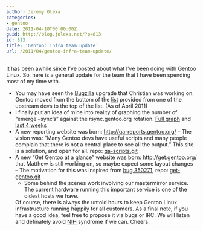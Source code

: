 ```yaml
---
author: Jeremy Olexa
categories:
- gentoo
date: 2011-04-10T00:00:00Z
guid: http://blog.jolexa.net/?p=813
id: 813
title: 'Gentoo: Infra team update'
url: /2011/04/gentoo-infra-team-update/
---
```


It has been awhile since I&#8217;ve posted about what I&#8217;ve been doing with Gentoo Linux. So, here is a general update for the team that I have been spending most of my time with.

  * You may have seen the [Bugzilla][1] upgrade that Christian was working on. Gentoo moved from the bottom of the [list][2] provided from one of the upstream devs to the top of the list. (As of April 2011)
  * I finally put an idea of mine into reality of graphing the number of &#8220;emerge &#8211;sync&#8217;s&#8221; against the rsync.gentoo.org rotation. [Full graph][3] and [last 4 weeks][4]
  * A new reporting website was born: <http://qa-reports.gentoo.org/> &#8211; The vision was: &#8220;Many Gentoo devs have useful scripts and many people complain that there is not a central place to see all the output.&#8221; This site is a solution, and open for all. repo: [qa-scripts.git][5]
  * A new &#8220;Get Gentoo at a glance&#8221; website was born: <http://get.gentoo.org/> that Matthew is still working on, so maybe expect some layout changes &#8211; The motivation for this was inspired from [bug 350271][6], repo: [get-gentoo.git][7] 
      * Some behind the scenes work involving our mastermirror service. The current hardware running this important service is one of the oldest hosts we have.</ul> 
    Of course, there is always the untold hours to keep Gentoo Linux infrastructure running happily for all customers. As a final note, if you have a good idea, feel free to propose it via bugs or IRC. We will listen and definately avoid [NIH][8] syndrome if we can. Cheers.

 [1]: http://bugs.gentoo.org
 [2]: http://lpsolit.wordpress.com/bugzilla-usage-worldwide/
 [3]: http://mirrorstats.gentoo.org/rsync/rsync-usage.png
 [4]: http://mirrorstats.gentoo.org/rsync/rsync-usage-last4weeks.png
 [5]: http://git.overlays.gentoo.org/gitweb/?p=proj/qa-scripts.git;a=summary
 [6]: https://bugs.gentoo.org/show_bug.cgi?id=350271
 [7]: http://git.overlays.gentoo.org/gitweb/?p=proj/get-gentoo.git;a=summary
 [8]: http://en.wikipedia.org/wiki/NIH_syndrome
